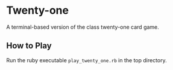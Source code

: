 # Twenty-one

A terminal-based version of the class twenty-one card game.

## How to Play

Run the ruby executable `play_twenty_one.rb` in the top directory.